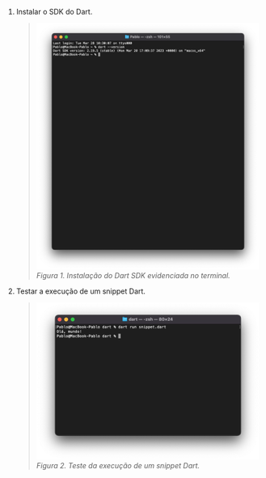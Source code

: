 1. Instalar o SDK do Dart.
   > ![Instalação do Dart SDK evidenciada no terminal.](/img/dart.png)
   > *Figura 1. Instalação do Dart SDK evidenciada no terminal.*
2. Testar a execução de um snippet Dart.   
   > ![Teste da execução de um snippet Dart.](/img/avaliacao-01-snippet.png)
   > *Figura 2. Teste da execução de um snippet Dart.*
